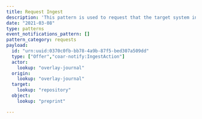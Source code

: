 ```yaml
---
title: Request Ingest
description: 'This pattern is used to request that the target system ingest a resource'
date: "2021-03-08"
type: patterns
event_notifications_pattern: []
pattern_category: requests
payload:
  id: "urn:uuid:0370c0fb-bb78-4a9b-87f5-bed307a509dd"
  type: ["Offer","coar-notify:IngestAction"]
  actor:
    lookup: "overlay-journal"
  origin:
    lookup: "overlay-journal"
  target:
    lookup: "repository"
  object:
    lookup: "preprint"

---
```


